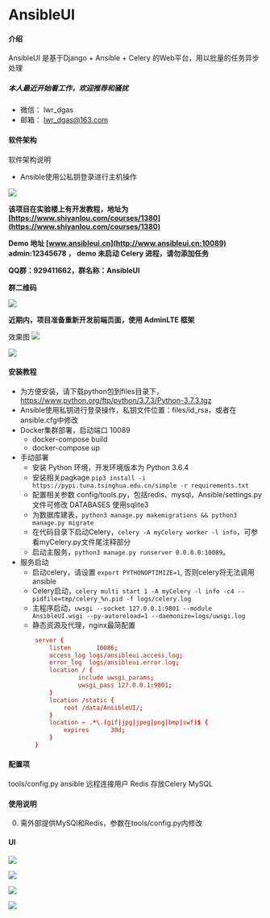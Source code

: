 # AnsibleUI

#### 介绍

AnsibleUI 是基于Django + Ansible + Celery 的Web平台，用以批量的任务异步处理

##### 本人最近开始看工作，欢迎推荐和骚扰
* 微信： lwr_dgas
* 邮箱： lwr_dgas@163.com

#### 软件架构

软件架构说明
*   Ansible使用公私钥登录进行主机操作

![](tmp/images/a.png)

**该项目在实验楼上有开发教程，地址为 [https://www.shiyanlou.com/courses/1380](https://www.shiyanlou.com/courses/1380)**

**Demo 地址 [www.ansibleui.cn](http://www.ansibleui.cn:10089) admin:12345678 ， demo 未启动 Celery 进程，请勿添加任务**

**QQ群：929411662，群名称：AnsibleUI**

**群二维码**

![](tmp/images/qq_qr.png)

**近期内，项目准备重新开发前端页面，使用 AdminLTE 框架**

效果图
![](tmp/images/new-001.png)

![](tmp/images/new-002.png)


#### 安装教程
*   为方便安装，请下载python包到files目录下，https://www.python.org/ftp/python/3.7.3/Python-3.7.3.tgz
*   Ansible使用私钥进行登录操作，私钥文件位置：files/id_rsa，或者在ansible.cfg中修改
*   Docker集群部署，启动端口 10089
    *   docker-compose build
    *   docker-compose up 
*   手动部署
    *   安装 Python 环境，开发环境版本为 Python 3.6.4
    *   安装相关pagkage `pip3 install -i https://pypi.tuna.tsinghua.edu.cn/simple -r requirements.txt`
    *   配置相关参数 config/tools.py，包括redis、mysql，Ansible/settings.py 文件可修改 DATABASES 使用sqlite3
    *   为数据库建表，`python3 manage.py makemigrations && python3 manage.py migrate`
    *   在代码目录下启动Celery，`celery -A myCelery worker -l info`，可参看myCelery.py文件尾注释部分
    *   启动主服务，`python3 manage.py runserver 0.0.0.0:10089`。
*   服务启动
    * 启动celery，请设置 `export PYTHONOPTIMIZE=1`, 否则celery将无法调用ansible
    * Celery启动，`celery multi start 1 -A myCelery -l info -c4 --pidfile=tmp/celery_%n.pid -f logs/celery.log`
    * 主程序启动，`uwsgi --socket 127.0.0.1:9801 --module AnsibleUI.wsgi --py-autoreload=1 --daemonize=logs/uwsgi.log`
    * 静态资源及代理，nginx最简配置
    ```conf
        server {
            listen       10086;
            access_log logs/ansibleui.access.log;
            error_log  logs/ansibleui.error.log;
            location / {
                    include uwsgi_params;
                    uwsgi_pass 127.0.0.1:9801;
            }
            location /static {
                root /data/AnsibleUI/;
            }
            location ~ .*\.(gif|jpg|jpeg|png|bmp|swf)$ {
                expires      30d;
            }
        }
    ```

#### 配置项

tools/config.py
    ansible 远程连接用户
    Redis 存放Celery
    MySQL

#### 使用说明

0. 需外部提供MySQl和Redis，参数在tools/config.py内修改

#### UI

![](tmp/images/playbook.png)



![](tmp/images/tasks.png)




![](tmp/images/task_result.png)


![](tmp/images/celery_node.png)
